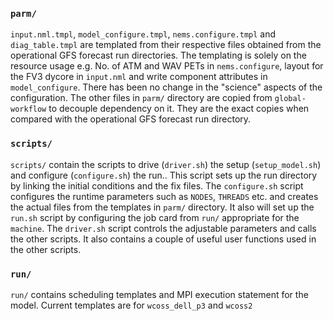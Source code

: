 ### `parm/`
`input.nml.tmpl`, `model_configure.tmpl`, `nems.configure.tmpl` and `diag_table.tmpl` are templated from their respective files obtained from the operational GFS forecast run directories.
The templating is solely on the resource usage e.g. No. of ATM and WAV PETs in `nems.configure`, layout for the FV3 dycore in `input.nml` and write component attributes in `model_configure`.
There has been no change in the "science" aspects of the configuration.
The other files in `parm/` directory are copied from `global-workflow` to decouple dependency on it.  They are the exact copies when compared with the operational GFS forecast run directory.

### `scripts/`
`scripts/` contain the scripts to drive (`driver.sh`) the setup (`setup_model.sh`) and configure (`configure.sh`) the run..  This script sets up the run directory by linking the initial conditions and the fix files.  The `configure.sh` script configures the runtime parameters such as `NODES`, `THREADS` etc. and creates the actual files from the templates in `parm/` directory.  It also will set up the `run.sh` script by configuring the job card from `run/` appropriate for the `machine`.  The `driver.sh` script controls the adjustable parameters and calls the other scripts.  It also contains a couple of useful user functions used in the other scripts.

### `run/`
`run/` contains scheduling templates and MPI execution statement for the model.  Current templates are for `wcoss_dell_p3` and `wcoss2`
